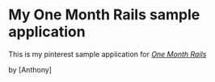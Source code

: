 # My One Month Rails sample application

This is my pinterest sample application for
[*One Month Rails*](http://onemonthrails.com)

by [Anthony]
